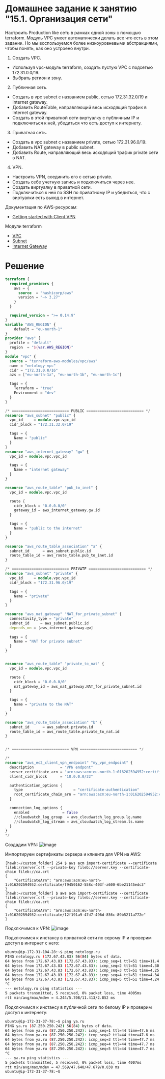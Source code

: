 # Домашнее задание к занятию "15.1. Организация сети"

Настроить Production like сеть в рамках одной зоны с помощью terraform. Модуль VPC умеет автоматически делать все что есть в этом задании. Но мы воспользуемся более низкоуровневыми абстракциями, чтобы понять, как оно устроено внутри.

1. Создать VPC.

- Используя vpc-модуль terraform, создать пустую VPC с подсетью 172.31.0.0/16.
- Выбрать регион и зону.

2. Публичная сеть.

- Создать в vpc subnet с названием public, сетью 172.31.32.0/19 и Internet gateway.
- Добавить RouteTable, направляющий весь исходящий трафик в Internet gateway.
- Создать в этой приватной сети виртуалку с публичным IP и подключиться к ней, убедиться что есть доступ к интернету.

3. Приватная сеть.

- Создать в vpc subnet с названием private, сетью 172.31.96.0/19.
- Добавить NAT gateway в public subnet.
- Добавить Route, направляющий весь исходящий трафик private сети в NAT.

4. VPN.

- Настроить VPN, соединить его с сетью private.
- Создать себе учетную запись и подключиться через нее.
- Создать виртуалку в приватной сети.
- Подключиться к ней по SSH по приватному IP и убедиться, что с виртуалки есть выход в интернет.

Документация по AWS-ресурсам:

- [Getting started with Client VPN](https://docs.aws.amazon.com/vpn/latest/clientvpn-admin/cvpn-getting-started.html)

Модули terraform

- [VPC](https://registry.terraform.io/providers/hashicorp/aws/latest/docs/resources/vpc)
- [Subnet](https://registry.terraform.io/providers/hashicorp/aws/latest/docs/resources/subnet)
- [Internet Gateway](https://registry.terraform.io/providers/hashicorp/aws/latest/docs/resources/internet_gateway)


# Решение
```tf
terraform {
  required_providers {
    aws = {
      source  = "hashicorp/aws"
      version = "~> 3.27"
    }
  }

  required_version = ">= 0.14.9"
}
variable "AWS_REGION" {    
    default = "eu-north-1"
}
provider "aws" {
  profile = "default"
  region  = "${var.AWS_REGION}"
}
module "vpc" {
  source = "terraform-aws-modules/vpc/aws"
  name = "netology-vpc"
  cidr = "172.31.0.0/16"
  azs = ["eu-north-1a", "eu-north-1b", "eu-north-1c"]

  tags = {
    Terraform = "true"
    Environment = "dev"
  }
}

/* ========================== PUBLIC ========================== */
resource "aws_subnet" "public" {
  vpc_id     = module.vpc.vpc_id
  cidr_block = "172.31.32.0/19"

  tags = {
    Name = "public"
  }
}
resource "aws_internet_gateway" "gw" {
  vpc_id = module.vpc.vpc_id

  tags = {
    Name = "internet gateway"
  }
}

resource "aws_route_table" "pub_to_inet" {
  vpc_id = module.vpc.vpc_id

  route {
    cidr_block = "0.0.0.0/0"
    gateway_id = aws_internet_gateway.gw.id
  }

  tags = {
    Name = "public to the internet"
  }
}

resource "aws_route_table_association" "a" {
  subnet_id      = aws_subnet.public.id
  route_table_id = aws_route_table.pub_to_inet.id
}

/* ========================== PRIVATE ========================== */
resource "aws_subnet" "private" {
  vpc_id     = module.vpc.vpc_id
  cidr_block = "172.31.96.0/19"

  tags = {
    Name = "private"
  }
}

resource "aws_nat_gateway" "NAT_for_private_subnet" {
  connectivity_type = "private"
  subnet_id     = aws_subnet.public.id
  depends_on = [aws_internet_gateway.gw]
  
  tags = {
    Name = "NAT for private subnet"
  }
}


resource "aws_route_table" "private_to_nat" {
  vpc_id = module.vpc.vpc_id

  route {
    cidr_block = "0.0.0.0/0"
    nat_gateway_id = aws_nat_gateway.NAT_for_private_subnet.id
  }

  tags = {
    Name = "private to the NAT"
  }
}

resource "aws_route_table_association" "b" {
  subnet_id      = aws_subnet.private.id
  route_table_id = aws_route_table.private_to_nat.id
}


/* ========================== VPN ========================== */

/*
resource "aws_ec2_client_vpn_endpoint" "my_vpn_endpoint" {
  description            = "VPN endpont"
  server_certificate_arn = "arn:aws:acm:eu-north-1:016202594952:certificate/f9450162-558c-403f-a600-6be21145edc3" // aws_acm_certificate.cert.arn
  client_cidr_block      = "10.0.0.0/22"

  authentication_options {
    type                       = "certificate-authentication"
    root_certificate_chain_arn = "arn:aws:acm:eu-north-1:016202594952:certificate/f9450162-558c-403f-a600-6be21145edc3" // aws_acm_certificate.root_cert.arn
  }

  connection_log_options {
    enabled               = false
    //cloudwatch_log_group  = aws_cloudwatch_log_group.lg.name
    //cloudwatch_log_stream = aws_cloudwatch_log_stream.ls.name
  }
}
*/
```

Создадим VPN:
![image](https://user-images.githubusercontent.com/32748936/128720926-dc2973fe-46ea-4c88-8ead-8c2e0e9a9b75.png)

Импортируем сертификаты сервера и клиента для VPN на AWS:
```
[hawk:~/custom_folder] 254 $ aws acm import-certificate --certificate fileb://server.crt --private-key fileb://server.key --certificate-chain fileb://ca.crt
{
    "CertificateArn": "arn:aws:acm:eu-north-1:016202594952:certificate/f9450162-558c-403f-a600-6be21145edc3"
}
[hawk:~/custom_folder] $ aws acm import-certificate --certificate fileb://server.crt --private-key fileb://server.key --certificate-chain fileb://ca.crt
{
    "CertificateArn": "arn:aws:acm:eu-north-1:016202594952:certificate/12f191a9-47d7-496d-856c-89b5211a772e"
}
```

Подключимся к VPN:
![image](https://user-images.githubusercontent.com/32748936/128720726-11b83dec-fd93-4d0b-b482-2c7702b1ff14.png)

Подключимся к инстансу в приватной сети по серому IP и проверим доступ в интернет с него:
```bash
ubuntu@ip-172-31-104-28:~$ ping netology.ru
PING netology.ru (172.67.43.83) 56(84) bytes of data.
64 bytes from 172.67.43.83 (172.67.43.83): icmp_seq=1 ttl=51 time=11.4 ms
64 bytes from 172.67.43.83 (172.67.43.83): icmp_seq=2 ttl=51 time=4.30 ms
64 bytes from 172.67.43.83 (172.67.43.83): icmp_seq=3 ttl=51 time=4.25 ms
64 bytes from 172.67.43.83 (172.67.43.83): icmp_seq=4 ttl=51 time=4.34 ms
64 bytes from 172.67.43.83 (172.67.43.83): icmp_seq=5 ttl=51 time=4.24 ms
^C
--- netology.ru ping statistics ---
5 packets transmitted, 5 received, 0% packet loss, time 4005ms
rtt min/avg/max/mdev = 4.244/5.708/11.413/2.852 ms
```

Подключимся к инстансу в публичной сети по белому IP и проверим доступ к интернету:
```bash
ubuntu@ip-172-31-37-78:~$ ping ya.ru
PING ya.ru (87.250.250.242) 56(84) bytes of data.
64 bytes from ya.ru (87.250.250.242): icmp_seq=1 ttl=44 time=47.6 ms
64 bytes from ya.ru (87.250.250.242): icmp_seq=2 ttl=44 time=47.6 ms
64 bytes from ya.ru (87.250.250.242): icmp_seq=3 ttl=44 time=47.7 ms
64 bytes from ya.ru (87.250.250.242): icmp_seq=4 ttl=44 time=47.7 ms
64 bytes from ya.ru (87.250.250.242): icmp_seq=5 ttl=44 time=47.7 ms
^C
--- ya.ru ping statistics ---
5 packets transmitted, 5 received, 0% packet loss, time 4007ms
rtt min/avg/max/mdev = 47.569/47.640/47.679/0.038 ms
ubuntu@ip-172-31-37-78:~$

```
